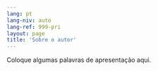 ```yaml
---
lang: pt
lang-niv: auto
lang-ref: 999-pri
layout: page
title: 'Sobre o autor'
---
```


Coloque algumas palavras de apresentação aqui.
